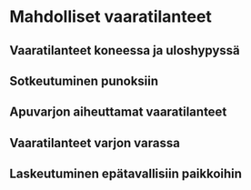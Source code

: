 # Mahdolliset vaaratilanteet

## Vaaratilanteet koneessa ja uloshypyssä
## Sotkeutuminen punoksiin
## Apuvarjon aiheuttamat vaaratilanteet
## Vaaratilanteet varjon varassa
## Laskeutuminen epätavallisiin paikkoihin
